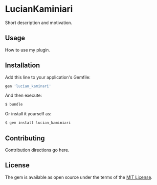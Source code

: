 # LucianKaminiari
Short description and motivation.

## Usage
How to use my plugin.

## Installation
Add this line to your application's Gemfile:

```ruby
gem 'lucian_kaminari'
```

And then execute:
```bash
$ bundle
```

Or install it yourself as:
```bash
$ gem install lucian_kaminiari
```

## Contributing
Contribution directions go here.

## License
The gem is available as open source under the terms of the [MIT License](https://opensource.org/licenses/MIT).
